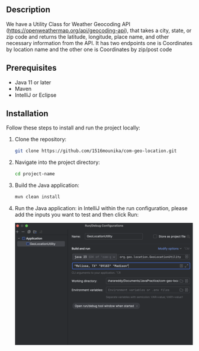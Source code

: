 ## Description
We have a Utility Class for Weather Geocoding API (https://openweathermap.org/api/geocoding-api),
that takes a city, state, or zip code and returns the latitude, longitude, place
name, and other necessary information from the API. It has two endpoints
one is Coordinates by location name and the other one is Coordinates by zip/post code

## Prerequisites
- Java 11 or later
- Maven
- IntelliJ or Eclipse

## Installation
Follow these steps to install and run the project locally:

1. Clone the repository:
   ```bash
   git clone https://github.com/1516mounika/com-geo-location.git
   ```

2. Navigate into the project directory:
   ```bash
   cd project-name
   ```
3. Build the Java application:
     ```bash
    mvn clean install
    ```  
4. Run the Java application: in IntelliJ within the run configuration, please add the inputs you want to test and then click Run:
    
    ![run config](src/main/resources/config.png)
    

